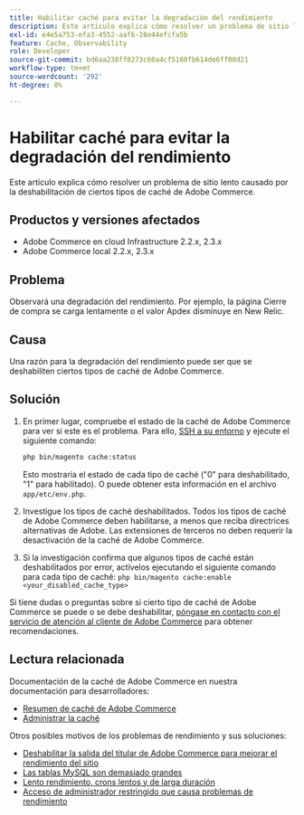 ```yaml
---
title: Habilitar caché para evitar la degradación del rendimiento
description: Este artículo explica cómo resolver un problema de sitio lento causado por la deshabilitación de ciertos tipos de caché de Adobe Commerce.
exl-id: e4e5a753-efa3-4552-aaf6-28e44efcfa5b
feature: Cache, Observability
role: Developer
source-git-commit: bd6aa238ff8273c60a4cf5160fb614de6ff00d21
workflow-type: tm+mt
source-wordcount: '292'
ht-degree: 0%

---
```


# Habilitar caché para evitar la degradación del rendimiento

Este artículo explica cómo resolver un problema de sitio lento causado por la deshabilitación de ciertos tipos de caché de Adobe Commerce.

## Productos y versiones afectados

* Adobe Commerce en cloud Infrastructure 2.2.x, 2.3.x
* Adobe Commerce local 2.2.x, 2.3.x

## Problema

Observará una degradación del rendimiento. Por ejemplo, la página Cierre de compra se carga lentamente o el valor Apdex disminuye en New Relic.

## Causa

Una razón para la degradación del rendimiento puede ser que se deshabiliten ciertos tipos de caché de Adobe Commerce.

## Solución

1. En primer lugar, compruebe el estado de la caché de Adobe Commerce para ver si este es el problema. Para ello, [SSH a su entorno](https://experienceleague.adobe.com/es/docs/commerce-cloud-service/user-guide/develop/secure-connections#ssh) y ejecute el siguiente comando:

   ```bash
   php bin/magento cache:status
   ```

   Esto mostraría el estado de cada tipo de caché (&quot;0&quot; para deshabilitado, &quot;1&quot; para habilitado). O puede obtener esta información en el archivo `app/etc/env.php`.

1. Investigue los tipos de caché deshabilitados. Todos los tipos de caché de Adobe Commerce deben habilitarse, a menos que reciba directrices alternativas de Adobe. Las extensiones de terceros no deben requerir la desactivación de la caché de Adobe Commerce.
1. Si la investigación confirma que algunos tipos de caché están deshabilitados por error, actívelos ejecutando el siguiente comando para cada tipo de caché: `php bin/magento cache:enable <your_disabled_cache_type>`

Si tiene dudas o preguntas sobre si cierto tipo de caché de Adobe Commerce se puede o se debe deshabilitar, [póngase en contacto con el servicio de atención al cliente de Adobe Commerce](/help/help-center-guide/help-center/magento-help-center-user-guide.md#submit-ticket) para obtener recomendaciones.

## Lectura relacionada

Documentación de la caché de Adobe Commerce en nuestra documentación para desarrolladores:

* [Resumen de caché de Adobe Commerce](https://developer.adobe.com/commerce/frontend-core/guide/caching/)
* [Administrar la caché](https://experienceleague.adobe.com/es/docs/commerce-operations/configuration-guide/cli/manage-cache)

Otros posibles motivos de los problemas de rendimiento y sus soluciones:

* [Deshabilitar la salida del titular de Adobe Commerce para mejorar el rendimiento del sitio](https://experienceleague.adobe.com/es/docs/experience-cloud-kcs/kbarticles/ka-26909)
* [Las tablas MySQL son demasiado grandes](https://experienceleague.adobe.com/es/docs/experience-cloud-kcs/kbarticles/ka-26945)
* [Lento rendimiento, crons lentos y de larga duración](/help/troubleshooting/miscellaneous/slow-performance-slow-and-long-running-crons.md)
* [Acceso de administrador restringido que causa problemas de rendimiento](/help/troubleshooting/miscellaneous/restricted-admin-access-causing-performance-issues.md)
